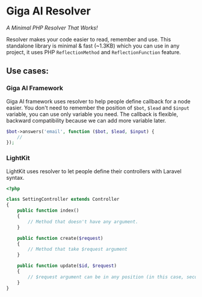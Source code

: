 # Giga AI Resolver
*A Minimal PHP Resolver That Works!*

Resolver makes your code easier to read, remember and use. This standalone library is minimal & fast (~1.3KB) which you can use in any project, it uses PHP `ReflectionMethod` and `ReflectionFunction` feature.

## Use cases:

### Giga AI Framework
Giga AI framework uses resolver to help people define callback for a node easier. You don't need to remember the position of `$bot`, `$lead` and `$input` variable, you can use only variable you need. The callback is flexible, backward compatibility because we can add more variable later.

```php
$bot->answers('email', function ($bot, $lead, $input) {
	//
}); 
```

### LightKit
LightKit uses resolver to let people define their controllers with Laravel syntax.

```php
<?php

class SettingController extends Controller
{
	public function index()
	{
		// Method that doesn't have any argument.
	}

	public function create($request)
	{
		// Method that take $request argument
	}

	public function update($id, $request)
	{
		// $request argument can be in any position (in this case, second).
	}
}
```
